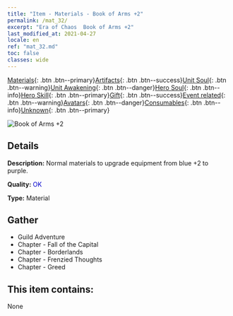 ```yaml
---
title: "Item - Materials - Book of Arms +2"
permalink: /mat_32/
excerpt: "Era of Chaos  Book of Arms +2"
last_modified_at: 2021-04-27
locale: en
ref: "mat_32.md"
toc: false
classes: wide
---
```

 [Materials](/Items/){: .btn .btn--primary}[Artifacts](/Items/Artifacts/){: .btn .btn--success}[Unit Soul](/Items/UnitSoul/){: .btn .btn--warning}[Unit Awakening](/Items/UnitAwakening/){: .btn .btn--danger}[Hero Soul](/Items/HeroSoul/){: .btn .btn--info}[Hero Skill](/Items/HeroSkill/){: .btn .btn--primary}[Gift](/Items/Gift/){: .btn .btn--success}[Event related](/Items/Events/){: .btn .btn--warning}[Avatars](/Items/Avatars/){: .btn .btn--danger}[Consumables](/Items/Consumables/){: .btn .btn--info}[Unknown](/Items/Unknown/){: .btn .btn--primary}

 ![Book of Arms +2](/images/t/i_cailiao_hexin1.png)

## Details
 **Description:** Normal materials to upgrade equipment from blue +2 to purple.

 **Quality:** <span style="color: #0000CD">OK</span>

 **Type:** Material

## Gather

*    Guild Adventure 
*    Chapter - Fall of the Capital 
*    Chapter - Borderlands 
*    Chapter - Frenzied Thoughts 
*    Chapter - Greed 

## This item contains:

  None

